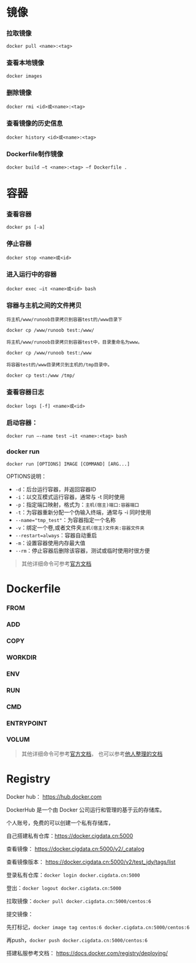 # 镜像

### 拉取镜像

`docker pull <name>:<tag>`

### 查看本地镜像

`docker images`

### 删除镜像

`docker rmi <id>或<name>:<tag>`

### 查看镜像的历史信息

`docker history <id>或<name>:<tag>`

### Dockerfile制作镜像

`docker build –t <name>:<tag> –f Dockerfile .`

# 容器

### 查看容器

`docker ps [-a]`

### 停止容器

`docker stop <name>或<id>`

### 进入运行中的容器

`docker exec –it <name>或<id> bash`

### 容器与主机之间的文件拷贝

```
将主机/www/runoob目录拷贝到容器test的/www目录下

docker cp /www/runoob test:/www/

将主机/www/runoob目录拷贝到容器test中，目录重命名为www。

docker cp /www/runoob test:/www

将容器test的/www目录拷贝到主机的/tmp目录中。

docker cp test:/www /tmp/
```

### 查看容器日志

`docker logs [-f] <name>或<id>`

### 启动容器：

`docker run –-name test –it <name>:<tag> bash`

### docker run

`docker run [OPTIONS] IMAGE [COMMAND] [ARG...]`

OPTIONS说明：

* `-d`：后台运行容器，并返回容器ID
* `-i`：以交互模式运行容器，通常与 -t 同时使用
* `-p`：指定端口映射，格式为：`主机(宿主)端口:容器端口`
* `-t`：为容器重新分配一个伪输入终端，通常与 -i 同时使用
* `--name="tmp_test"`：为容器指定一个名称
* `-v`：绑定一个卷,或者文件夹`主机(宿主)文件夹:容器文件夹`
* `--restart=always`：容器自动重启
* `-m`：设置容器使用内存最大值
* `--rm`：停止容器后删除该容器，测试或临时使用时很方便

> 其他详细命令可参考[官方文档](http://docs.docker.com/engine/reference/commandline/run/)

# Dockerfile

### FROM

### ADD

### COPY

### WORKDIR

### ENV

### RUN

### CMD

### ENTRYPOINT

### VOLUM


> 其他详细命令可参考[官方文档](https://docs.docker.com/engine/reference/builder/)，
 也可以参考[他人整理的文档](https://www.jianshu.com/p/e37225134adf)


 # Registry

 Docker hub： https://hub.docker.com

DockerHub 是一个由 Docker 公司运行和管理的基于云的存储库。

个人账号，免费的可以创建一个私有存储库，

自己搭建私有仓库：https://docker.cigdata.cn:5000

查看镜像： https://docker.cigdata.cn:5000/v2/_catalog

查看镜像版本： https://docker.cigdata.cn:5000/v2/test_jdy/tags/list

登录私有仓库：`docker login docker.cigdata.cn:5000`

登出：`docker logout docker.cigdata.cn:5000`

拉取镜像：`docker pull docker.cigdata.cn:5000/centos:6`

提交镜像：

先打标记，`docker image tag centos:6 docker.cigdata.cn:5000/centos:6`

再push，`docker push docker.cigdata.cn:5000/centos:6`

搭建私服参考文档： https://docs.docker.com/registry/deploying/
